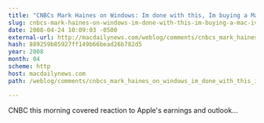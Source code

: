 ```yaml
---
title: "CNBCs Mark Haines on Windows: Im done with this, Im buying a Mac; Ive been happy ever since"
slug: cnbcs-mark-haines-on-windows-im-done-with-this-im-buying-a-mac-ive
date: 2008-04-24 10:09:03 -0500
external-url: http://macdailynews.com/weblog/comments/cnbcs_mark_haines_on_windows_im_done_with_this_im_buying_a_mac/
hash: 889259b85927ff149b66bead26b782d5
year: 2008
month: 04
scheme: http
host: macdailynews.com
path: /weblog/comments/cnbcs_mark_haines_on_windows_im_done_with_this_im_buying_a_mac/

---
```


CNBC this morning covered reaction to Apple's earnings and outlook...
